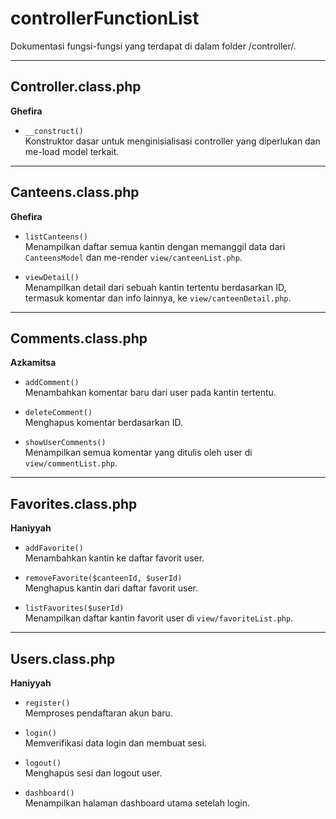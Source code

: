 # controllerFunctionList
Dokumentasi fungsi-fungsi yang terdapat di dalam folder /controller/.

---

## Controller.class.php
**Ghefira**

- `__construct()`  
  Konstruktor dasar untuk menginisialisasi controller yang diperlukan dan me-load model terkait.

---

## Canteens.class.php
**Ghefira**

- `listCanteens()`  
  Menampilkan daftar semua kantin dengan memanggil data dari `CanteensModel` dan me-render `view/canteenList.php`.

- `viewDetail()`  
  Menampilkan detail dari sebuah kantin tertentu berdasarkan ID, termasuk komentar dan info lainnya, ke `view/canteenDetail.php`.

---

## Comments.class.php
**Azkamitsa**

- `addComment()`  
  Menambahkan komentar baru dari user pada kantin tertentu.

- `deleteComment()`  
  Menghapus komentar berdasarkan ID.

- `showUserComments()`  
  Menampilkan semua komentar yang ditulis oleh user di `view/commentList.php`.

---

## Favorites.class.php
**Haniyyah**

- `addFavorite()`  
  Menambahkan kantin ke daftar favorit user.

- `removeFavorite($canteenId, $userId)`  
  Menghapus kantin dari daftar favorit user.

- `listFavorites($userId)`  
  Menampilkan daftar kantin favorit user di `view/favoriteList.php`.

---

## Users.class.php
**Haniyyah**

- `register()`  
  Memproses pendaftaran akun baru.

- `login()`  
  Memverifikasi data login dan membuat sesi.

- `logout()`  
  Menghapus sesi dan logout user.

- `dashboard()`  
  Menampilkan halaman dashboard utama setelah login.


